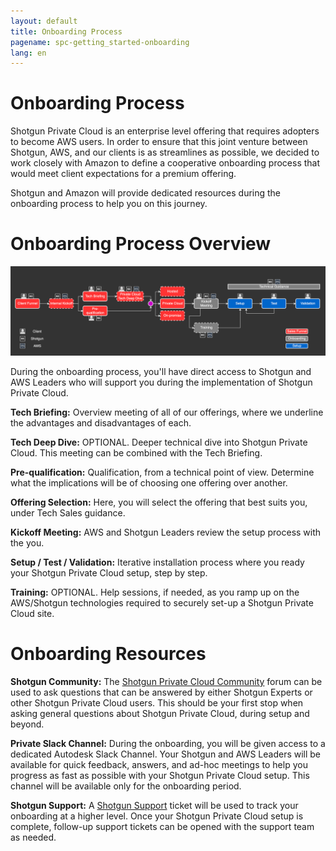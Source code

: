 ```yaml
---
layout: default
title: Onboarding Process
pagename: spc-getting_started-onboarding
lang: en
---
```


# Onboarding Process

Shotgun Private Cloud is an enterprise level offering that requires adopters to become AWS users. In order to ensure that this joint venture between Shotgun, AWS, and our clients is as streamlines as possible, we decided to work closely with Amazon to define a cooperative onboarding process that would meet client expectations for a premium offering.

Shotgun and Amazon will provide dedicated resources during the onboarding process to help you on this journey.

# Onboarding Process Overview

![onboarding-process](../images/spc-onboarding-process.png)

During the onboarding process, you'll have direct access to Shotgun and AWS Leaders who will support you during the implementation of Shotgun Private Cloud.

**Tech Briefing:**  Overview meeting of all of our offerings, where we underline the advantages and disadvantages of each.

**Tech Deep Dive:**  OPTIONAL. Deeper technical dive into Shotgun Private Cloud. This meeting can be combined with the Tech Briefing.

**Pre-qualification:** Qualification, from a technical point of view. Determine what the implications will be of choosing one offering over another.

**Offering Selection:** Here, you will select the offering that best suits you, under Tech Sales guidance.

**Kickoff Meeting:**	AWS and Shotgun Leaders review the setup process with the you.

**Setup / Test / Validation:**	Iterative installation process where you ready your Shotgun Private Cloud setup, step by step.

**Training:** OPTIONAL. Help sessions, if needed, as you ramp up on the AWS/Shotgun technologies required to securely set-up a Shotgun Private Cloud site.

# Onboarding Resources

**Shotgun Community:** The [Shotgun Private Cloud Community](https://community.shotgunsoftware.com/c/beta-private-cloud/31) forum can be used to ask questions that can be answered by either Shotgun Experts or other Shotgun Private Cloud users. This should be your first stop when asking general questions about Shotgun Private Cloud, during setup and beyond.

**Private Slack Channel:** During the onboarding, you will be given access to a dedicated Autodesk Slack Channel. Your Shotgun and AWS Leaders will be available for quick feedback, answers, and ad-hoc meetings to help you progress as fast as possible with your Shotgun Private Cloud setup. This channel will be available only for the onboarding period.

**Shotgun Support:** A [Shotgun Support](https://support.shotgunsoftware.com/hc/en-us/requests/new) ticket will be used to track your onboarding at a higher level. Once your Shotgun Private Cloud setup is complete, follow-up support tickets can be opened with the support team as needed.

